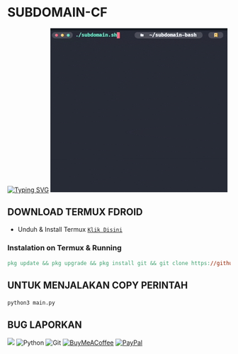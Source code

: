 # SUBDOMAIN-CF
[![Typing SVG](https://readme-typing-svg.demolab.com?font=Fira+Code&pause=1000&random=false&width=435&lines=SUB-CLOUDFLARE)](https://git.io/typing-svg)
<img src="https://github.com/WilDev26/subdomain/blob/47bc3fe4ce169598b470249a2cd6a52b722cf053/demo/demo%20(1).gif"/>
## DOWNLOAD TERMUX FDROID
* Unduh & Install Termux [`Klik Disini`](https://f-droid.org/repo/com.termux_118.apk)
### Instalation on Termux & Running
```makefile
pkg update && pkg upgrade && pkg install git && git clone https://github.com/Wildev26/Sub-cf.git && cd Sub-cf
```
## UNTUK MENJALAKAN COPY PERINTAH
```makefile
python3 main.py
```
## BUG LAPORKAN
<a href="https://t.me/Willly21" target=”_blank”><img src="https://img.shields.io/static/v1?style=for-the-badge&logo=Telegram&label=Telegram&message=Click%20Here&color=blue"></a>
![Python](https://img.shields.io/badge/python-3670A0?style=for-the-badge&logo=python&logoColor=ffdd54)
![Git](https://img.shields.io/badge/GIT-E44C30?style=for-the-badge&logo=git&logoColor=white)
[![BuyMeACoffee](https://img.shields.io/badge/Buy%20Me%20a%20Coffee-ffdd00?style=for-the-badge&logo=buy-me-a-coffee&logoColor=black)](https://buymeacoffee.com/Wildev26) 
[![PayPal](https://img.shields.io/badge/PayPal-00457C?style=for-the-badge&logo=paypal&logoColor=white)](https://paypal.me/wildev26)
